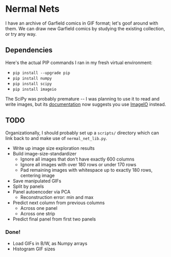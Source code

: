 # Nermal Nets

I have an archive of Garfield comics in GIF format; let's goof around with them.
We can draw new Garfield comics by studying the existing collection, or try
any way.

## Dependencies

Here's the actual PIP commands I ran in my fresh virtual environment:

* `pip install --upgrade pip`
* `pip install numpy`
* `pip install scipy`
* `pip install imageio`

The SciPy was probably premature -- I was planning to use it to read and write
images, but its
[documentation](https://docs.scipy.org/doc/scipy/reference/generated/scipy.misc.imread.html)
now suggests you use [ImageIO](http://imageio.readthedocs.io/en/latest/index.html)
instead.

## TODO

Organizationally, I should probably set up a `scripts/` directory which can link
back to and make use of `nermal_net_lib.py`.

* Write up image size exploration results
* Build image-size-standardizer
  * Ignore all images that don't have exactly 600 columns
  * Ignore all images with over 180 rows or under 170 rows
  * Pad remaining images with whitespace up to exactly 180 rows, centering image
* Save manipulated GIFs
* Split by panels
* Panel autoencoder via PCA
  * Reconstruction error: min and max
* Predict next column from previous columns
  * Across one panel
  * Across one strip
* Predict final panel from first two panels

### Done!

* Load GIFs in B/W, as Numpy arrays
* Histogram GIF sizes
